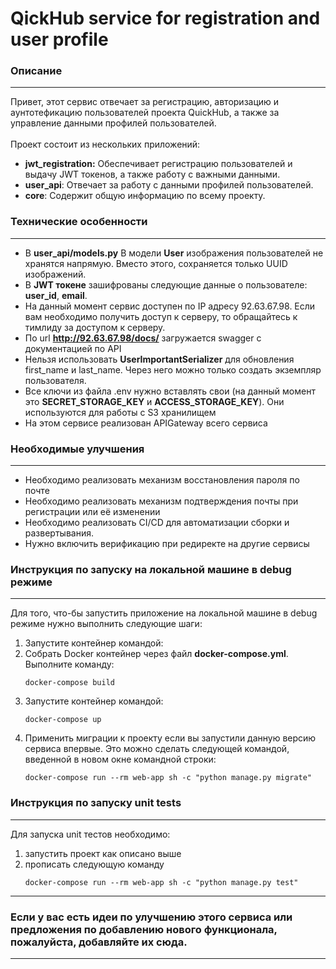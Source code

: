 # QickHub service for registration and user profile


### Описание

---------

Привет, этот сервис отвечает за регистрацию, авторизацию и аунтотефикацию пользователей проекта QuickHub, а также за управление данными профилей пользователей.
</br>
</br>
Проект состоит из нескольких приложений:
* **jwt_registration:** Обеспечивает регистрацию пользователей и выдачу JWT токенов, а также работу с важными данными.
* **user_api**: Отвечает за работу с данными профилей пользователей.
* **core**: Содержит общую информацию по всему проекту.

### Технические особенности 

---
* В **user_api/models.py** В модели **User** изображения пользователей не хранятся напрямую. Вместо этого, сохраняется только UUID изображений.
* В **JWT токене** зашифрованы следующие данные о пользователе: **user_id**, **email**.
* На данный момент сервис доступен по IP адресу 92.63.67.98. Если вам необходимо получить доступ к серверу, то обращайтесь к тимлиду за доступом к серверу.
* По url **http://92.63.67.98/docs/**  загружается swagger с документацией по API
* Нельзя использовать **UserImportantSerializer** для обновления first_name и last_name. Через него можно только создать экземпляр пользователя.
* Все ключи из файла .env нужно вставлять свои (на данный момент это **SECRET_STORAGE_KEY** и **ACCESS_STORAGE_KEY**). Они используются для работы с S3 хранилищем
* На этом сервисе реализован APIGateway всего сервиса
   
### Необходимые улучшения

---
* Необходимо реализовать механизм восстановления пароля по почте
* Необходимо реализовать механизм подтверждения почты при регистрации или её изменении
* Необходимо реализовать CI/CD для автоматизации сборки и развертывания.
* Нужно включить верификацию при редиректе на другие сервисы

### Инструкция по запуску на локальной машине в debug режиме

----

Для того, что-бы запустить приложение на локальной машине в debug режиме нужно выполнить следующие шаги:

1) Запустите контейнер командой:
2) Собрать Docker контейнер через файл **docker-compose.yml**. Выполните команду:
    ```commandline
    docker-compose build
    ```
3) Запустите контейнер командой:
    ```commandline
    docker-compose up
    ```
4) Применить миграции к проекту если вы запустили данную версию сервиса впервые. Это можно сделать следующей командой, введенной в новом окне командной строки:
    ```commandline
    docker-compose run --rm web-app sh -c "python manage.py migrate"
    ```

### Инструкция по запуску unit tests

---

Для запуска unit тестов необходимо:
1) запустить проект как описано выше
2) прописать следующую команду
   ```commandline
   docker-compose run --rm web-app sh -c "python manage.py test"
   ```
   
---

### Если у вас есть идеи по улучшению этого сервиса или предложения по добавлению нового функционала, пожалуйста, добавляйте их сюда.
---